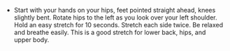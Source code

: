 - Start with your hands on your hips, feet pointed straight ahead, knees slightly bent. Rotate hips to the left as you look over your left shoulder. Hold an easy stretch for 10 seconds. Stretch each side twice. Be relaxed and breathe easily. This is a good stretch for lower back, hips, and upper body.
